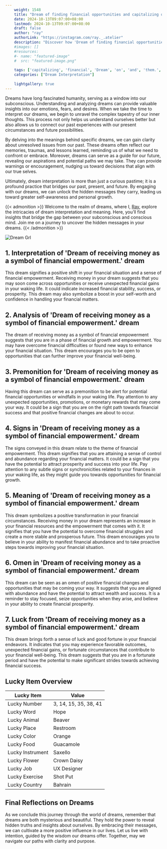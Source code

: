 ```yaml
---
    weight: 1548
    title: "Dream of finding financial opportunities and capitalizing on them."  # Assuming 'title' column exists
    date: 2024-10-13T09:07:00+08:00
    lastmod: 2024-10-13T09:07:00+08:00
    draft: false
    author: "ray"
    authorLink: "https://instagram.com/ray._.atelier"
    description: "Discover how 'Dream of finding financial opportunities and capitalizing on them.' can interpret your future and uncover its significant meanings in your life."
    #images: []
    #resources:
    #- name: "featured-image"
    #  src: "featured-image.png"
    
    tags: ['capitalizing', 'financial', 'Dream', 'on', 'and', 'them.', 'of', 'finding', 'opportunities']
    categories: ["Dream Interpretation"]
    
    lightgallery: true
---
```

    
Dreams have long fascinated humanity, serving as a window into our subconscious. Understanding and analyzing dreams can provide valuable insights into our emotions, fears, and desires. When we take the time to interpret our dreams, we begin to unravel the complex tapestry of our inner thoughts. This process not only helps us understand ourselves better but also allows us to connect our past experiences with our present circumstances and future possibilities.

By delving into the meanings behind specific dreams, we can gain clarity about unresolved issues from our past. These dreams often reflect our memories, traumas, and lessons learned, reminding us of what we need to confront or embrace. Moreover, dreams can serve as a guide for our future, revealing our aspirations and potential paths we may take. They can provide warnings or encouragement, nudging us toward decisions that align with our true selves.

Ultimately, dream interpretation is more than just a curious pastime; it is a profound practice that bridges our past, present, and future. By engaging with our dreams, we can unlock the hidden messages they carry, leading us toward greater self-awareness and personal growth.

{{< admonition >}}
Welcome to the realm of dreams, where I, [Ray](https://instagram.com/ray._.atelier), explore the intricacies of dream interpretation and meaning. Here, you’ll find insights that bridge the gap between your subconscious and conscious mind. Join me on a journey to uncover the hidden messages in your dreams.
{{< /admonition >}}

![Dream Grl](https://cdn.pixabay.com/photo/2017/11/02/03/35/gothic-2910057_1280.jpg "Dream Grl")

## 1. Interpretation of 'Dream of receiving money as a symbol of financial empowerment.' dream
 This dream signifies a positive shift in your financial situation and a sense of financial empowerment. Receiving money in your dream suggests that you may soon come across opportunities or receive unexpected financial gains in your waking life. It could indicate increased financial stability, success, or prosperity. This dream may also symbolize a boost in your self-worth and confidence in handling your financial matters.

## 2. Analysis of 'Dream of receiving money as a symbol of financial empowerment.' dream
 The dream of receiving money as a symbol of financial empowerment suggests that you are in a phase of financial growth and empowerment. You may have overcome financial difficulties or found new ways to enhance your financial situation. This dream encourages you to be open to opportunities that can further improve your financial well-being.

## 3. Premonition for 'Dream of receiving money as a symbol of financial empowerment.' dream
 Having this dream can serve as a premonition to be alert for potential financial opportunities or windfalls in your waking life. Pay attention to any unexpected opportunities, promotions, or monetary rewards that may come your way. It could be a sign that you are on the right path towards financial success and that positive financial changes are about to occur.

## 4. Signs in 'Dream of receiving money as a symbol of financial empowerment.' dream
 The signs conveyed in this dream relate to the theme of financial empowerment. This dream signifies that you are attaining a sense of control and abundance regarding your financial matters. It could be a sign that you have the potential to attract prosperity and success into your life. Pay attention to any subtle signs or synchronicities related to your finances in your waking life, as they might guide you towards opportunities for financial growth.

## 5. Meaning of 'Dream of receiving money as a symbol of financial empowerment.' dream
 This dream symbolizes a positive transformation in your financial circumstances. Receiving money in your dream represents an increase in your financial resources and the empowerment that comes with it. It signifies that you have the potential to overcome financial struggles and create a more stable and prosperous future. This dream encourages you to believe in your ability to manifest financial abundance and to take proactive steps towards improving your financial situation.

## 6. Omen in 'Dream of receiving money as a symbol of financial empowerment.' dream
 This dream can be seen as an omen of positive financial changes and opportunities that may be coming your way. It suggests that you are aligned with abundance and have the potential to attract wealth and success. It is a reminder to stay focused, seize opportunities when they arise, and believe in your ability to create financial prosperity.

## 7. Luck from 'Dream of receiving money as a symbol of financial empowerment.' dream
 This dream brings forth a sense of luck and good fortune in your financial endeavors. It indicates that you may experience favorable outcomes, unexpected financial gains, or fortunate circumstances that contribute to your financial well-being. This dream suggests that you are in a fortunate period and have the potential to make significant strides towards achieving financial success.

## Lucky Item Overview
| Lucky Item          | Value              |
|---------------|--------------------|
| Lucky Number        | 3, 14, 15, 35, 38, 41  |
| Lucky Word          | Hope |
| Lucky Animal        | Beaver |
| Lucky Place         | Restroom     |
| Lucky Color         | Orange     |
| Lucky Food          | Guacamole      |
| Lucky Instrument    | Saxello |
| Lucky Flower        | Crown Daisy    |
| Lucky Job           | UX Designer       |
| Lucky Exercise      | Shot Put  |
| Lucky Country       | Bahrain    |


##  Final Reflections on Dreams

As we conclude this journey through the world of dreams, remember that dreams are both mysterious and beautiful. They hold the power to reveal hidden truths and insights about ourselves. By embracing their messages, we can cultivate a more positive influence in our lives. Let us live with intention, guided by the wisdom our dreams offer. Together, may we navigate our paths with clarity and purpose.
